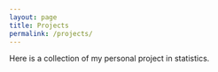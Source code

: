 ```yaml
---
layout: page
title: Projects
permalink: /projects/
---
```


Here is a collection of my personal project in statistics.

